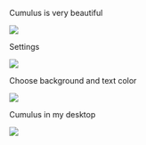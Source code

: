 Cumulus is very beautiful

<img src="https://skandyn-sh.github.io/img/cumulus.png"/>

Settings

<img src="https://skandyn-sh.github.io/img/cumulus-settings.png"/>

Choose background and text color

<img src="https://skandyn-sh.github.io/img/cumulus-choose.png"/>

Cumulus in my desktop

<img src="https://skandyn-sh.github.io/img/cumulus-desktop.png"/>
